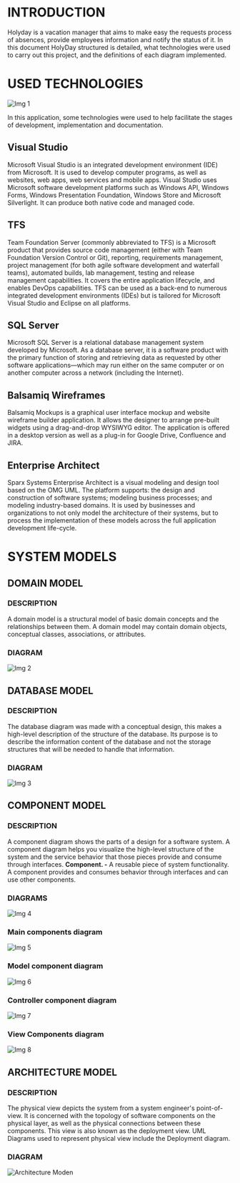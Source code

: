 <!-- TITLE: Development Guide V1.2 -->
<!-- SUBTITLE: HolyDay  -->


# INTRODUCTION
Holyday is a vacation manager that aims to make easy the requests process of absences, provide employees information and notify the status of it.
In this document HolyDay structured is detailed, what technologies were used to carry out this project, and the definitions of each diagram implemented.
# USED TECHNOLOGIES

![Img 1](/uploads/holyday/img-1.png "Technologies")

In this application, some technologies were used to help facilitate the stages of development, implementation and documentation.

## Visual Studio
Microsoft Visual Studio is an integrated development environment (IDE) from Microsoft. It is used to develop computer programs, as well as websites, web apps, web services and mobile apps. Visual Studio uses Microsoft software development platforms such as Windows API, Windows Forms, Windows Presentation Foundation, Windows Store and Microsoft Silverlight. It can produce both native code and managed code.
 
## TFS
Team Foundation Server (commonly abbreviated to TFS) is a Microsoft product that provides source code management (either with Team Foundation Version Control or Git), reporting, requirements management, project management (for both agile software development and waterfall teams), automated builds, lab management, testing and release management capabilities. It covers the entire application lifecycle, and enables DevOps capabilities. TFS can be used as a back-end to numerous integrated development environments (IDEs) but is tailored for Microsoft Visual Studio and Eclipse on all platforms.

## SQL Server
Microsoft SQL Server is a relational database management system developed by Microsoft. As a database server, it is a software product with the primary function of storing and retrieving data as requested by other software applications—which may run either on the same computer or on another computer across a network (including the Internet).

## Balsamiq Wireframes
Balsamiq Mockups is a graphical user interface mockup and website wireframe builder application. It allows the designer to arrange pre-built widgets using a drag-and-drop WYSIWYG editor. The application is offered in a desktop version as well as a plug-in for Google Drive, Confluence and JIRA.

## Enterprise Architect
Sparx Systems Enterprise Architect is a visual modeling and design tool based on the OMG UML. The platform supports: the design and construction of software systems; modeling business processes; and modeling industry-based domains. It is used by businesses and organizations to not only model the architecture of their systems, but to process the implementation of these models across the full application development life-cycle.

# SYSTEM MODELS

## DOMAIN MODEL

### **DESCRIPTION**
A domain model is a structural model of basic domain concepts and the relationships between them. A domain model may contain domain objects, conceptual classes, associations, or attributes.

### **DIAGRAM**

![Img 2](/uploads/holyday/img-2.png "Domain Model")

## DATABASE MODEL

### **DESCRIPTION**
The database diagram was made with a conceptual design, this makes a high-level description of the structure of the database. Its purpose is to describe the information content of the database and not the storage structures that will be needed to handle that information.

### **DIAGRAM**

![Img 3](/uploads/holyday/img-3.png "Database Model")

## COMPONENT MODEL

### **DESCRIPTION**
A component diagram shows the parts of a design for a software system. A component diagram helps you visualize the high-level structure of the system and the service behavior that those pieces provide and consume through interfaces.
**Component. -** A reusable piece of system functionality. A component provides and consumes behavior through interfaces and can use other components.

### **DIAGRAMS**

![Img 4](/uploads/holyday/img-4.png "Component Model")

### **Main components diagram**

![Img 5](/uploads/holyday/img-5.png "Main Components Diagram")

### **Model component diagram**

![Img 6](/uploads/holyday/img-6.png "Model Component Diagram")

### **Controller component diagram**

![Img 7](/uploads/holyday/img-7.png "Controller Component Diagram")

### **View Components diagram**

![Img 8](/uploads/holyday/img-8.png "View Component Diagram")

## ARCHITECTURE MODEL

### **DESCRIPTION**
The physical view depicts the system from a system engineer's point-of-view. It is concerned with the topology of software components on the physical layer, as well as the physical connections between these components. This view is also known as the deployment view. UML Diagrams used to represent physical view include the Deployment diagram.

### **DIAGRAM**

![Architecture Moden](/uploads/holy-day-development-documentation-v-1-2-0/architecture-moden.jpg "Architecture Model")